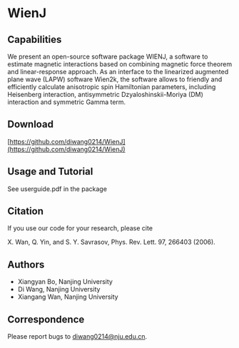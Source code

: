 # WienJ

## Capabilities 
We present an open-source software package WIENJ, a software to estimate magnetic interactions based on combining magnetic force theorem and linear-response approach.  As an interface to the linearized augmented plane wave (LAPW) software Wien2k, the software allows to friendly and efficiently calculate anisotropic spin Hamiltonian parameters, including Heisenberg interaction, antisymmetric Dzyaloshinskii-Moriya (DM) interaction and symmetric Gamma term. 

## Download
[https://github.com/diwang0214/WienJ](https://github.com/diwang0214/WienJ)

## Usage and Tutorial
See userguide.pdf in the package

## Citation
If you use our code for your research, please cite  

X. Wan, Q. Yin, and S. Y. Savrasov, Phys. Rev. Lett. 97, 266403 (2006).

## Authors
* Xiangyan Bo, Nanjing University
* Di Wang, Nanjing University
* Xiangang Wan, Nanjing University

## Correspondence
Please report bugs to diwang0214@nju.edu.cn.
